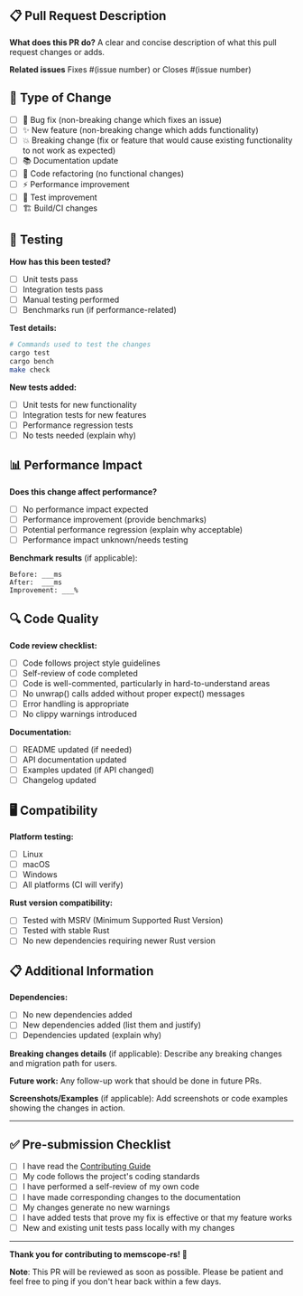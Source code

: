 ## 📋 Pull Request Description

**What does this PR do?**
A clear and concise description of what this pull request changes or adds.

**Related issues**
Fixes #(issue number) or Closes #(issue number)

## 🔄 Type of Change

- [ ] 🐛 Bug fix (non-breaking change which fixes an issue)
- [ ] ✨ New feature (non-breaking change which adds functionality)
- [ ] 💥 Breaking change (fix or feature that would cause existing functionality to not work as expected)
- [ ] 📚 Documentation update
- [ ] 🔧 Code refactoring (no functional changes)
- [ ] ⚡ Performance improvement
- [ ] 🧪 Test improvement
- [ ] 🏗️ Build/CI changes

## 🧪 Testing

**How has this been tested?**
- [ ] Unit tests pass
- [ ] Integration tests pass
- [ ] Manual testing performed
- [ ] Benchmarks run (if performance-related)

**Test details:**
```bash
# Commands used to test the changes
cargo test
cargo bench
make check
```

**New tests added:**
- [ ] Unit tests for new functionality
- [ ] Integration tests for new features
- [ ] Performance regression tests
- [ ] No tests needed (explain why)

## 📊 Performance Impact

**Does this change affect performance?**
- [ ] No performance impact expected
- [ ] Performance improvement (provide benchmarks)
- [ ] Potential performance regression (explain why acceptable)
- [ ] Performance impact unknown/needs testing

**Benchmark results** (if applicable):
```
Before: ___ms
After:  ___ms
Improvement: ___%
```

## 🔍 Code Quality

**Code review checklist:**
- [ ] Code follows project style guidelines
- [ ] Self-review of code completed
- [ ] Code is well-commented, particularly in hard-to-understand areas
- [ ] No unwrap() calls added without proper expect() messages
- [ ] Error handling is appropriate
- [ ] No clippy warnings introduced

**Documentation:**
- [ ] README updated (if needed)
- [ ] API documentation updated
- [ ] Examples updated (if API changed)
- [ ] Changelog updated

## 🖥️ Compatibility

**Platform testing:**
- [ ] Linux
- [ ] macOS  
- [ ] Windows
- [ ] All platforms (CI will verify)

**Rust version compatibility:**
- [ ] Tested with MSRV (Minimum Supported Rust Version)
- [ ] Tested with stable Rust
- [ ] No new dependencies requiring newer Rust version

## 📋 Additional Information

**Dependencies:**
- [ ] No new dependencies added
- [ ] New dependencies added (list them and justify)
- [ ] Dependencies updated (explain why)

**Breaking changes details** (if applicable):
Describe any breaking changes and migration path for users.

**Future work:**
Any follow-up work that should be done in future PRs.

**Screenshots/Examples** (if applicable):
Add screenshots or code examples showing the changes in action.

---

## ✅ Pre-submission Checklist

- [ ] I have read the [Contributing Guide](CONTRIBUTING.md)
- [ ] My code follows the project's coding standards
- [ ] I have performed a self-review of my own code
- [ ] I have made corresponding changes to the documentation
- [ ] My changes generate no new warnings
- [ ] I have added tests that prove my fix is effective or that my feature works
- [ ] New and existing unit tests pass locally with my changes

---

**Thank you for contributing to memscope-rs! 🙏**

**Note**: This PR will be reviewed as soon as possible. Please be patient and feel free to ping if you don't hear back within a few days.